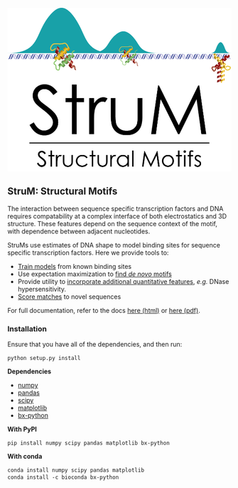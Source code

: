 ![StruM logo](docs/img/StruM_logo.png)

## StruM: Structural Motifs

The interaction between sequence specific transcription factors and DNA requires compatability at a complex interface of both electrostatics and 3D structure. These features depend on the sequence context of the motif, with dependence between adjacent nucleotides. 

StruMs use estimates of DNA shape to model binding sites for sequence specific transcription factors. Here we provide tools to:

+ [Train models](examples/basic.py) from known binding sites
+ Use expectation maximization to [find _de novo_ motifs](examples/em.py)
+ Provide utility to [incorporate additional quantitative features](examples/DNase.py), _e.g._ DNase hypersensitivity.
+ [Score matches](examples/basic.py) to novel sequences

For full documentation, refer to the docs [here (html)](docs/_build/html/index.html) or [here (pdf)](docs/_build/latex/StructuralMotifs.pdf).

### Installation

Ensure that you have all of the dependencies, and then run:

```
python setup.py install
```

**Dependencies**

+ [numpy](http://www.numpy.org/)
+ [pandas](https://pandas.pydata.org/)
+ [scipy](https://www.scipy.org/)
+ [matplotlib](https://matplotlib.org/)
+ [bx-python](https://github.com/bxlab/bx-python)

**With PyPI**

```
pip install numpy scipy pandas matplotlib bx-python
```

**With conda**

```
conda install numpy scipy pandas matplotlib
conda install -c bioconda bx-python
```
